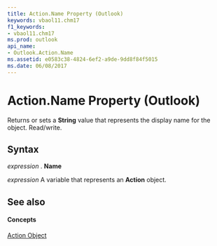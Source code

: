 ```yaml
---
title: Action.Name Property (Outlook)
keywords: vbaol11.chm17
f1_keywords:
- vbaol11.chm17
ms.prod: outlook
api_name:
- Outlook.Action.Name
ms.assetid: e0583c38-4824-6ef2-a9de-9dd8f84f5015
ms.date: 06/08/2017
---
```



# Action.Name Property (Outlook)

Returns or sets a **String** value that represents the display name for the object. Read/write.


## Syntax

 _expression_ . **Name**

 _expression_ A variable that represents an **Action** object.


## See also


#### Concepts


[Action Object](action-object-outlook.md)

